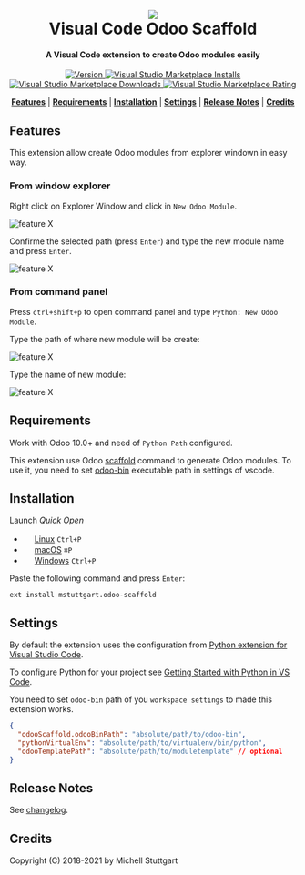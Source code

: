 <h1 align="center">
<br>
<a name="top" href="https://marketplace.visualstudio.com/items?itemName=mstuttgart.odoo-scaffold">
<img src="https://raw.githubusercontent.com/mstuttgart/vscode-odoo-scaffold/develop/images/icon.png">
</a>
<br>
Visual Code Odoo Scaffold
<br>
</h1>

<h4 align="center">A Visual Code extension to create Odoo modules easily</h4>

<p align="center">

<a name="top" href="https://marketplace.visualstudio.com/items?itemName=mstuttgart.odoo-scaffold">

  <a href="https://marketplace.visualstudio.com/items?itemName=mstuttgart.odoo-scaffold">
    <img src="https://vsmarketplacebadges.dev/version-short/mstuttgart.odoo-scaffold.png?style=for-the-badge&color=875A7B" alt="Version">
  </a>
  <a href="https://marketplace.visualstudio.com/items?itemName=mstuttgart.odoo-scaffold">
<img alt="Visual Studio Marketplace Installs" src="https://img.shields.io/visual-studio-marketplace/i/mstuttgart.odoo-scaffold?color=875A7B&style=for-the-badge">
  </a>
  <a href="https://marketplace.visualstudio.com/items?itemName=mstuttgart.odoo-scaffold">
<img alt="Visual Studio Marketplace Downloads" src="https://img.shields.io/visual-studio-marketplace/d/mstuttgart.odoo-scaffold?color=875A7B&style=for-the-badge">
  </a>
  <a href="https://marketplace.visualstudio.com/items?itemName=mstuttgart.odoo-scaffold">
<img alt="Visual Studio Marketplace Rating" src="https://img.shields.io/visual-studio-marketplace/r/mstuttgart.odoo-scaffold?color=875A7B&style=for-the-badge">
  </a>

</p>
<p align="center">
<b><a href="#features">Features</a></b>
|
<b><a href="#requirements">Requirements</a></b>
|
<b><a href="#installation">Installation</a></b>
|
<b><a href="#settings">Settings</a></b>
|
<b><a href="#release-notes">Release Notes</a></b>
|
<b><a href="#credits">Credits</a></b>
</p>

## Features

This extension allow create Odoo modules from explorer windown in easy way.

### From window explorer

Right click on Explorer Window and click in `New Odoo Module`.

![feature X](https://raw.githubusercontent.com/mstuttgart/vscode-odoo-scaffold/develop/images/screenshot.png)

Confirme the selected path (press `Enter`) and type the new module name and press `Enter`.

![feature X](https://raw.githubusercontent.com/mstuttgart/vscode-odoo-scaffold/develop/images/screenshot_1.png)

### From command panel

Press `ctrl+shift+p` to open command panel and type `Python: New Odoo Module`. 

Type the path of where new module will be create:

![feature X](https://raw.githubusercontent.com/mstuttgart/vscode-odoo-scaffold/develop/images/screenshot2.png)

Type the name of new module:

![feature X](https://raw.githubusercontent.com/mstuttgart/vscode-odoo-scaffold/develop/images/screenshot_1.png)

## Requirements

Work with Odoo 10.0+ and need of `Python Path` configured.

This extension use Odoo  [scaffold](https://www.odoo.com/documentation/11.0/reference/cmdline.html#scaffolding) command to generate Odoo modules. To use it, you need to set [odoo-bin](https://github.com/odoo/odoo/blob/11.0/odoo-bin) executable path in settings of vscode.

## Installation

Launch *Quick Open*
  - <img src="https://www.kernel.org/theme/images/logos/favicon.png" width=16 height=16/> <a href="https://code.visualstudio.com/shortcuts/keyboard-shortcuts-linux.pdf">Linux</a> `Ctrl+P`
  - <img src="https://developer.apple.com/favicon.ico" width=16 height=16/> <a href="https://code.visualstudio.com/shortcuts/keyboard-shortcuts-macos.pdf">macOS</a> `⌘P`
  - <img src="https://www.microsoft.com/favicon.ico" width=16 height=16/> <a href="https://code.visualstudio.com/shortcuts/keyboard-shortcuts-windows.pdf">Windows</a> `Ctrl+P`

Paste the following command and press `Enter`:

```
ext install mstuttgart.odoo-scaffold
```

## Settings

By default the extension uses the configuration from [Python extension for Visual Studio Code](https://marketplace.visualstudio.com/items?itemName=ms-python.python).

To configure Python for your project see [Getting Started with Python in VS Code](https://code.visualstudio.com/docs/python/python-tutorial).

You need to set `odoo-bin` path of you `workspace settings` to made this extension works.

```json
{
  "odooScaffold.odooBinPath": "absolute/path/to/odoo-bin",
  "pythonVirtualEnv": "absolute/path/to/virtualenv/bin/python",
  "odooTemplatePath": "absolute/path/to/moduletemplate" // optional
}
```

## Release Notes

See [changelog](CHANGELOG.md).

## Credits

Copyright (C) 2018-2021 by Michell Stuttgart

